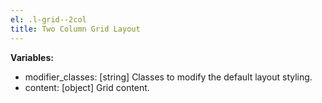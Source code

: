 ```yaml
---
el: .l-grid--2col
title: Two Column Grid Layout
---
```


__Variables:__
* modifier_classes: [string] Classes to modify the default layout styling.
* content: [object] Grid content.
